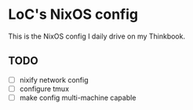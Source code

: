 # LoC's NixOS config

This is the NixOS config I daily drive on my Thinkbook.

## TODO

- [ ] nixify network config
- [ ] configure tmux
- [ ] make config multi-machine capable

